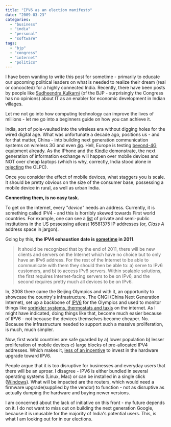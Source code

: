 ```yaml
---
title: "IPV6 as an election manifesto"
date: "2009-03-23"
categories: 
  - "business"
  - "india"
  - "personal"
  - "software"
tags: 
  - "bjp"
  - "congress"
  - "internet"
  - "politics"
---
```


I have been wanting to write this post for sometime - primarily to educate our upcoming political leaders on what is needed to realize their dream (real or concocted) for a highly connected India. Recently, there have been posts by people like [Sudheendra Kulkarni](http://friendsofbjp.org/2009/03/23/boosting-bharats-bandwidth-for-progress/#respond) (of the BJP - surprisingly the Congress has no opinions) about IT as an enabler for economic development in Indian villages.

Let me not go into how computing technology can improve the lives of millions - let me go into a beginners guide on how you can achieve it.

India, sort of pole-vaulted into the wireless era without digging holes for the wired digital age. What was unfortunate a decade ago, positions us - and for that matter, China - into building next generation communication systems on wireless 3G and even [4g](http://en.wikipedia.org/wiki/3GPP_Long_Term_Evolution#Carrier_adoption). Hell, Europe is testing [beyond-4G](http://hardware.slashdot.org/article.pl?sid=09/03/16/0237240) equipment already. As the IPhone and the [Kindle](http://en.wikipedia.org/wiki/Kindle) demonstrate, the next generation of information exchange will happen over mobile devices and NOT over cheap laptops (which is why, correctly, India stood alone in [rejecting](http://www.google.com/url?sa=t&source=web&ct=res&cd=3&url=http%3A%2F%2Fwww.theregister.co.uk%2F2006%2F07%2F26%2Findia_says_no_to_olpc%2F&ei=UFHHSbTTC4nOtQPijejbBg&usg=AFQjCNEzEVQQm1b7Brs0L2YseiQCyge1bA&sig2=OCAFaX8zjqkOeDdJY-dV8A) the OLPC).

Once you consider the effect of mobile devices, what staggers you is scale. It should be pretty obvious on the size of the consumer base, possessing a mobile device in rural, as well as urban India.

**Connecting them, is no easy task.**

To get on the internet, every "_device"_ needs an address. Currently, it is something called IPV4 - and this is horribly skewed towards First world countries. For example, one can see a [list](http://en.wikipedia.org/wiki/List_of_assigned_/8_IP_address_blocks) of private and semi-public institutions in the US possessing atleast 16581375 IP addresses (or, _Class A_ address space in jargon).

Going by this, **the IPV4 exhaustion date is [sometime](http://en.wikipedia.org/wiki/IPv4_address_exhaustion#Exhaustion_date) in 2011**.

> It should be recognized that by the end of 2011, there will be new clients and servers on the Internet which have no choice but to only have an IPv6 address. For the rest of the Internet to be able to communicate with them they should then be able to: a) serve to IPv6 customers, and b) to access IPv6 servers. Within scalable solutions, the first requires Internet-facing servers to be on IPv6, and the second requires pretty much all devices to be on IPv6.

In, 2008 there came the Beijing Olympics and with it, an opportunity to showcase the country's infrastructure. The CNGI (China Next Generation Internet), set up a backbone of [IPV6](http://en.wikipedia.org/wiki/IPv6) for the Olympics and used to monitor things like [sprinkler systems, thermostats and taxis](http://www.vaubanconsulting.com/blog/2008/07/28/ipv6-and-the-olympics-showing-some-backbone/) on the internet. As I might have indicated, doing things like that, become much easier because of IPV6 - not because the devices themselves become cheaper. No. Because the infrastructure needed to support such a massive proliferation, is much, much simpler.

Now, first world countries are safe guarded by a) lower population b) lesser proliferation of mobile devices c) large blocks of pre-allocated IPV4 addresses. Which makes it, [less of an incentive](http://www.networkworld.com/news/2009/032009-ipv6-business-case.html?hpg1=bn) to invest in the hardware upgrade toward IPV6.

People argue that it is too disruptive for businesses and everyday users that there will be an uproar. I disagree - IPV6 is either bundled in several operating systems (Linux, Mac) or can be installed in a single click ([Windows](http://www.microsoft.com/technet/network/ipv6/ipv6faq.mspx#EKG)). What will be impacted are the routers, which would need a firmware upgrade(supplied by the vendor) to function - not as disruptive as actually dumping the hardware and buying newer versions.

I am concerned about the lack of initiative on this front - my future depends on it. I do not want to miss out on building the next generation Google, because it is unusable for the majority of India's potential users. This, is what I am looking out for in our elections.
